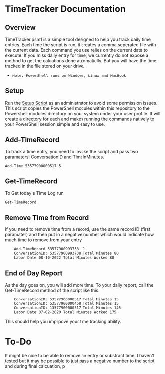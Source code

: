 # TimeTracker Documentation

## Overview

TimeTracker.psm1 is a simple tool designed to help you track daily time entries. Each time the script is run, it creates a comma seperated file with the current data. Each command you use relies on the current data to execute. If you miss daily entry for time, we currently do not expose a method to get the caluations done automaticlly. But you will have the time tracked in the file stored on your drive. 

* ``` Note: PowerShell runs on Windows, Linux and MacBook ```

## Setup
Run the [Setup Script](/Setup.ps1) as an administrator to avoid some permission issues. This script copies the PowerShell modules within this repository to the Powershell modules directory on your system under your user profile. It will create a directory for each and makes running the commands natively to your PowerShell session simple and easy to use. 

## Add-TimeRecord
To track a time entry, you need to invoke the script and pass two paramaters: ConversationID and TimeInMinutes.

``` Add-Time 53577900000517 5 ```

## Get-TimeRecord
To Get today's Time Log run

``` Get-TimeRecord ```

## Remove Time from Record
If you need to remove time from a record, use the same record ID (first paramater) and then put in a negative number which would indicate how much time to remove from your entry.

``` 
    Add-TimeRecord 53577900993738 -1 
    ConversationID: 53577900993738 Total Minutes 80
    Labor Date 08-10-2022 Total Minutes Worked 80
```

## End of Day Report

As the day goes on, you will add more time. To your daily report, call the Get-TimeRecord method of the script like this:
``` 
    ConversationID: 53577900000517 Total Minutes 15
    ConversationID: 53577900000458 Total Minutes 15
    ConversationID: 13577900000517 Total Minutes 145
    Labor Date 07-02-2020 Total Minutes Worked 175
```

This should help you imprpove your time tracking ability.

# To-Do
It might be nice to be able to remove an entry or substract time. I haven't tested but it may be possible to just pass a negative number to the script and during final calcuation, p